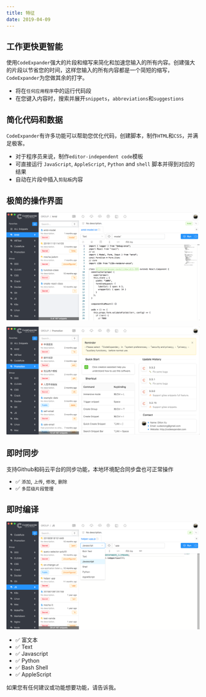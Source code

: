 ```yaml
---
title: 特征
date: 2019-04-09
---
```


## 工作更快更智能

使用`CodeExpander`强大的片段和缩写来简化和加速您输入的所有内容。创建强大的片段以节省您的时间，这样您输入的所有内容都是一个简短的缩写，`CodeExpander`为您做其余的打字。

* 将在`任何应用程序`中的运行代码段
* 在您键入内容时，搜索并展开`snippets`，`abbreviations`和`suggestions`

## 简化代码和数据

`CodeExpander`有许多功能可以帮助您优化代码，创建脚本，制作`HTML`和`CSS`，并满足极客。

* 对于程序员来说，制作`editor-independent code`模板
* 可直接运行 `JavaScript`, `AppleScript`, `Python` and `shell` 脚本并得到对应的结果
* 自动在片段中插入`剪贴板`内容

## 极简的操作界面

![](../../../assets/features-editing.png)

![](../../../assets/features-intro.png)

## 即时同步

支持Github和码云平台的同步功能，本地环境配合同步盘也可正常操作

* ✅ `添加`, `上传`, `修改`, `删除`
* ✅ `多层级片段管理`

## 即时编译

![](../../../assets/features-language.png)

* ✅ 富文本
* ✅ Text
* ✅ Javascript
* ✅ Python
* ✅ Bash Shell
* ✅ AppleScript

 如果您有任何建议或功能想要功能，请告诉我。



